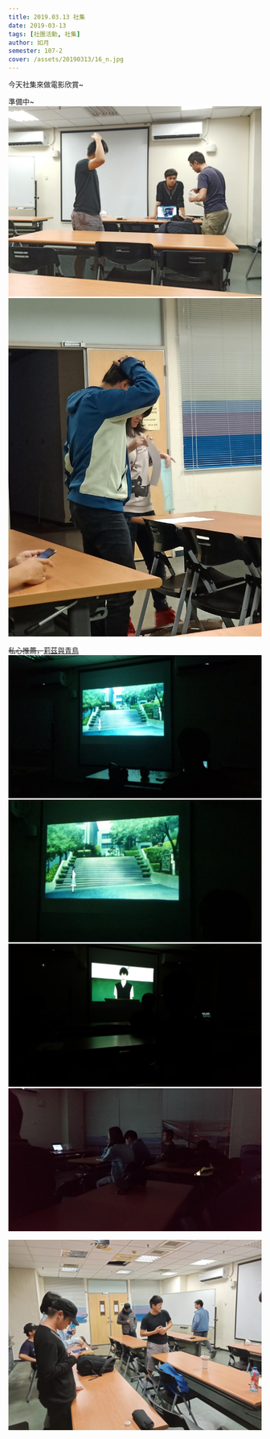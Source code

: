 ```yaml
---
title: 2019.03.13 社集
date: 2019-03-13
tags: [社團活動, 社集]
author: 如月
semester: 107-2
cover: /assets/20190313/16_n.jpg
---
```


今天社集來做電影欣賞~

準備中~
![20190313](/assets/20190313/IMG20190313200307.jpg)
![20190313](/assets/20190313/IMG20190313200258.jpg)

~~私心推薦，~~[莉茲與青鳥](http://liz-bluebird.com/)
![20190313](/assets/20190313/16_n.jpg) ![20190313](/assets/20190313/88_n.jpg)
![20190313](/assets/20190313/P_20190313_195121_vHDR_Auto.jpg) ![20190313](/assets/20190313/P_20190313_195130_vHDR_Auto.jpg)

![20190313](/assets/20190313/IMG20190313220555.jpg)
